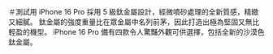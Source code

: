 ＃測試用
iPhone 16 Pro 採用 5 級鈦金屬設計，經微噴砂處理的全新質感，精緻又細膩。
鈦金屬的強度重量比在眾金屬中名列前茅，因此打造出極為堅固又無比輕盈的機型。
iPhone 16 Pro 備有四款令人驚豔外觀可供選擇，包括全新的沙漠色鈦金屬。